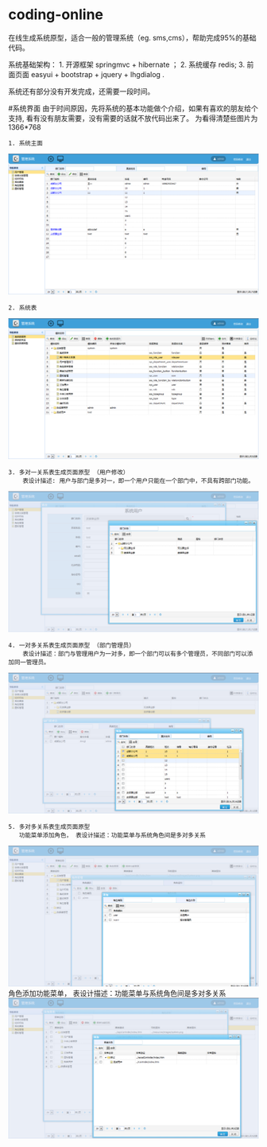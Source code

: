 # coding-online 
  在线生成系统原型，适合一般的管理系统（eg. sms,cms），帮助完成95%的基础代码。
  
  系统基础架构： 1. 开源框架 springmvc + hibernate ；
                 2. 系统缓存 redis; 
                 3. 前面页面 easyui + bootstrap + jquery + lhgdialog .
  
  

  
  系统还有部分没有开发完成，还需要一段时间。
  
  
  #系统界面
    由于时间原因，先将系统的基本功能做个介绍，如果有喜欢的朋友给个支持, 看有没有朋友需要，没有需要的话就不放代码出来了。 为看得清楚些图片为1366*768
    
    1. 系统主面
![image](/snapshot/home.png)
    
    2. 系统表
![image](/snapshot/design.png)
    
    3. 多对一关系表生成页面原型 （用户修改）
        表设计描述: 用户与部门是多对一，即一个用户只能在一个部门中，不具有跨部门功能。
![image](/snapshot/many2one.png)
    
    4. 一对多关系表生成页面原型 （部门管理员）
        表设计描述：部门与管理用户为一对多，即一个部门可以有多个管理员，不同部门可以添加同一管理员。
![image](/snapshot/one2many.png)
    
    5. 多对多关系表生成页面原型
       功能菜单添加角色， 表设计描述：功能菜单与系统角色间是多对多关系
![image](/snapshot/many2many.png)
       角色添加功能菜单， 表设计描述：功能菜单与系统角色间是多对多关系
![image](/snapshot/many2many2.png)
